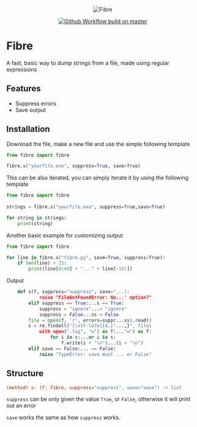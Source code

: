 <p align="center">
  <img src="https://imgur.com/GrTO4y8.png" alt="Fibre" />
</p>
<p align="center">
  <a href="https://discord.gg/79RjTfpzcW" target="_blank">
    <img src="https://img.shields.io/badge/python-3.10-yellow.svg" alt="Github Workflow build on master" />
  </a>
  
# Fibre
A fast, basic way to dump strings from a file, made using regular expressions

## Features
- Suppress errors
- Save output
  
## Installation
Download the file, make a new file and use the simple following template

```py
from fibre import fibre

fibre.s("yourfile.exe", suppress=True, save=True)
```
  
This can be also iterated, you can simply iterate it by using the following template
  
```py
from fibre import fibre
  
strings = fibre.s("yourfile.exe", suppress=True,save=True)

for string in strings:
    print(string)
```
Another basic example for customizing output
```py
from fibre import fibre

for line in fibre.s("fibre.py", save=True, suppress=True):
    if len(line) > 25:
        print(line[0:40] + "..." + line[-10:])
```
Output
```py
    def s(f, suppress="suppress", save="...):
            raise "FileNotFoundError: No...' option?"
        elif suppress == True:...s == True:
            suppress = "ignore"...= "ignore"
            suppress = False...ss = False
        file = open(f, 'r', errors=suppr...ss).read()
        s = re.findall("[\x1f-\x7e]{4,}"...,}", file)
            with open(".log", "w") as f:..."w") as f:
                for i in s:...or i in s:
                    f.write(i + "\n")...(i + "\n")
        elif save == False:... == False:
            raise "TypeError: save must ... or False"
```
  
## Structure
```ini
(method) s: (f: fibre, suppress="suppress", save="save") -> list
```

`suppress` can be only given the value `True`, or `False`, otherwise it will print out an error
  
`save` works the same as how `suppress` works.

